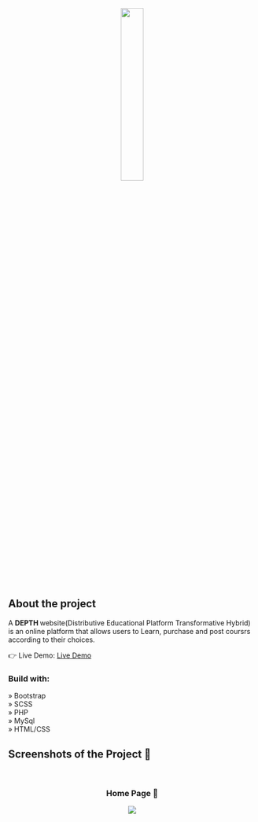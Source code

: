 
<div align='center'><img style="width:30%" src='https://github.com/Asifluvcode/Depth/assets/129084503/-6345-4ccd-9aa2-1707f31d93f0'/></div>

<h2>About the project</h2>

  <p>A <b>DEPTH </b>website(Distributive Educational Platform Transformative Hybrid) is an online platform that allows users to Learn, purchase and post coursrs according to their choices.</p>

👉 Live Demo: <a href='https://alisprofile.github.io/Depth/'>Live Demo</a>

<h3>Build with:</h3>

» Bootstrap<br>
» SCSS</br>
» PHP</br>
» MySql</br>
» HTML/CSS


<h2>Screenshots of the Project 📸</h2>
<br>
<h3 align='center'>Home Page 🏡</h3>

<div align='center'>
<img src='https://github.com/Asifluvcode/Depth/assets/129084503/56a24922-84f6-4af0-abb7-aa6d23cfca38'/>

</div>
